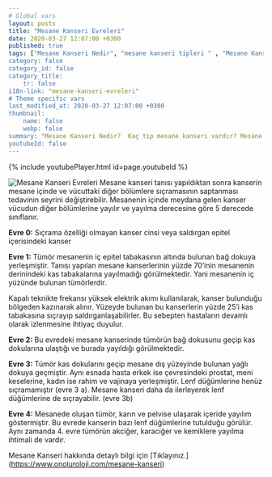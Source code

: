 ```yaml
---
# Global vars
layout: posts
title: "Mesane Kanseri Evreleri"
date: 2020-03-27 12:07:00 +0300
published: true
tags: ["Mesane Kanseri Nedir", "mesane kanseri tipleri " , "Mesane Kanseri neden olur" , "Mesane kanseri ve sigara", "Mesane Kanseri belirti", "Mesane kanseri teşhis", "Mesane kanseri evre", "Mesane kanseri tedavi", "Mesane kanseri ameliyatı", "Mesane kanseri kapalı ameliyatı" , "Mesane kanseri açık ameliyatı" , "Radikal sistektomi nedir", "Radikal sistektomi ameliyatı", "Radikal sistektomi", "Mesane Kanseri" , Bağırsaktan mesane yapılması", "Yapay mesane" , "Yapay mesane ameliyatı" , "Mesane kanseri radyoterapi" , "Mesane kanseri kemoterapi" , "Mesane kanseri ameliyatı komplikasyonları", " Mesane kanseri yan etkileri"]
category: false
category_id: false
category_title:
    tr: false
i18n-link: "mesane-kanseri-evreleri"
# Theme specific vars
last_modified_at: 2020-03-27 12:07:00 +0300
thumbnail:
    name: false
    webp: false
summary: "Mesane Kanseri Nedir?  Kaç tip mesane kanseri vardır? Mesane kanseri ve sigara? Mesane Kanseri belirtileri? Mesane kanseri teşhisi? Mesane kanseri evreleri? Mesane kanseri tedavisi, Mesane kanseri ameliyatı, Radikal sistektomi nedir? Radikal sistektomi ameliyatı nasıl yapılır? Bağırsaktan mesane yapılması, Yapay mesane"
youtubeId: false
---
```

{% include youtubePlayer.html id=page.youtubeId %}




![Mesane Kanseri Evreleri](/assets/img/Mesanekanserievre.jpeg)
Mesane kanseri tanısı yapıldıktan sonra kanserin mesane içinde ve vücuttaki diğer bölümlere sıçramasının saptanması tedavinin seyrini değiştirebilir. Mesanenin içinde meydana gelen kanser vücudun diğer bölümlerine yayılır ve yayılma derecesine göre 5 derecede sınıflanır.


**Evre 0:** Sıçrama özelliği olmayan kanser cinsi  veya saldırgan epitel içerisindeki kanser

**Evre 1:** Tümör mesanenin iç epitel tabakasının altında bulunan bağ dokuya yerleşmiştir. Tanısı yapılan mesane kanserlerinin yüzde 70’inin mesanenin derinindeki kas tabakalarına yayılmadığı görülmektedir. Yani mesanenin iç yüzünde bulunan tümörlerdir.

Kapalı teknikte frekansı yüksek elektrik akımı kullanılarak, kanser bulunduğu bölgeden kazınarak alınır. Yüzeyde bulunan bu kanserlerin yüzde 25’i kas tabakasına sıçrayıp saldırganlaşabilirler. Bu sebepten hastaların devamlı olarak izlenmesine ihtiyaç duyulur.

**Evre 2:** Bu evredeki mesane kanserinde tümörün bağ dokusunu geçip kas dokularına ulaştığı ve burada yayıldığı görülmektedir.

**Evre 3:** Tümör kas dokularını geçip mesane dış yüzeyinde bulunan yağlı dokuya geçmiştir. Aynı esnada hasta erkek ise çevresindeki prostat, meni keselerine, kadın ise rahim ve vajinaya yerleşmiştir. Lenf düğümlerine henüz sıçramamıştır (evre 3 a). Mesane kanseri daha da ilerleyerek lenf düğümlerine de sıçrayabilir. (evre 3b)

**Evre 4:** Mesanede oluşan tümör, karın ve pelvise ulaşarak içeride yayılım göstermiştir. Bu evrede kanserin bazı lenf düğümlerine tutulduğu görülür. Aynı zamanda 4. evre tümörün akciğer, karaciğer ve kemiklere yayılma ihtimali de vardır.


Mesane Kanseri hakkında detaylı bilgi için [Tıklayınız.] (https://www.onoluroloji.com/mesane-kanseri)
